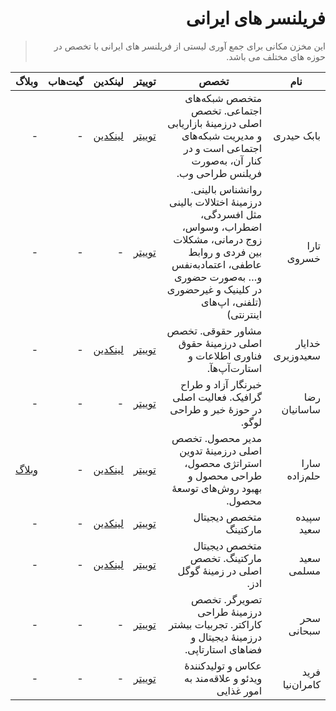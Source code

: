 
<div dir="rtl">

# فریلنسر های ایرانی

> این مخزن مکانی برای جمع آوری لیستی از فریلنسر های ایرانی با تخصص در حوزه های مختلف می باشد.


| نام | تخصص | توییتر | لینکدین | گیت‌هاب |وبلاگ | 
| --- | --- | --- | --- | --- | --- |
| بابک حیدری | متخصص شبکه‌های اجتماعی. تخصص اصلی درزمینۀ بازاریابی و مدیریت شبکه‌های اجتماعی است و در کنار آن، به‌صورت فریلنس طراحی وب. | [توییتر](https://twitter.com/BabakHeydarii) | [لینکدین](http://linkedin.com/in/babak-heydari-08241a110) | - | - |
|تارا خسروی|روانشناس بالینی. درزمینۀ اختلالات بالینی مثل افسردگی، اضطراب، وسواس، زوج درمانی، مشکلات بین فردی و روابط عاطفی، اعتماد‌به‌نفس و… به‌صورت حضوری در کلینیک و غیرحضوری (تلفنی، اپ‌های اینترنتی) | [توییتر](https://twitter.com/TaraKh5)|-|-|-|
|خدایار سعیدوزیری|مشاور حقوقی. تخصص اصلی درزمینۀ حقوق فناوری اطلاعات و استارت‌آپ‌هآ.|[توییتر](https://twitter.com/khvaziri)|[لینکدین](https://www.linkedin.com/in/khodayar-saeedvaziri-22ab8188/)|-|-|
|رضا ساسانیان|خبرنگار آزاد و طراح گرافیک. فعالیت اصلی در حوزۀ خبر و طراحی لوگو.|[توییتر](https://twitter.com/ReSasanian)|-|-|-|
|سارا حلم‌زاده|مدیر محصول. تخصص اصلی درزمینۀ تدوین استراتژی محصول، طراحی محصول و بهبود روش‌های توسعۀ محصول.|[توییتر](https://twitter.com/Flirticia)|[لینکدین](https://www.linkedin.com/in/sarah-helmzadeh-7958a03a/)|-|[وبلاگ](https://virgool.io/@Flirticia)|
|سپیده سعید|متخصص دیجیتال مارکتینگ|[توییتر](https://twitter.com/sepidehsaied)|[لینکدین](https://www.linkedin.com/in/sepideh-saied-26159056/)|-|-|
|سعید مسلمی|متخصص دیجیتال مارکتینگ. تخصص اصلی در زمینۀ گوگل ادز.|[توییتر](https://twitter.com/SMoslemi)|[لینکدین](https://www.linkedin.com/in/smoslemi/)|-|-|
|سحر سبحانی|تصویرگر. تخصص درزمینۀ طراحی کاراکتر. تجربیات بیشتر درزمینۀ دیجیتال و فضاهای استارتاپی.|[توییتر](https://twitter.com/sahar_sobhani)|-|-|-|
|فرید کامران‌نیا|عکاس و تولیدکنندۀ ویدئو و علاقه‌مند به امور غذایی |[توییتر](https://twitter.com/FKamrannia)|-|-|-|

</div>
